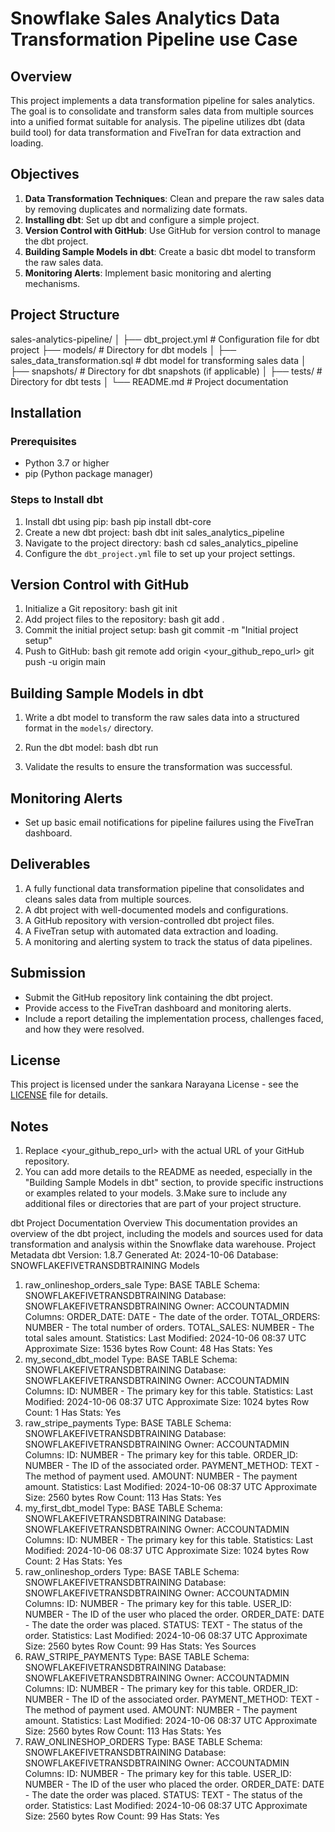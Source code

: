 # Snowflake Sales Analytics Data Transformation Pipeline use Case

## Overview
This project implements a data transformation pipeline for sales analytics. The goal is to consolidate and transform sales data from multiple sources into a unified format suitable for analysis. The pipeline utilizes dbt (data build tool) for data transformation and FiveTran for data extraction and loading.

## Objectives
1. **Data Transformation Techniques**: Clean and prepare the raw sales data by removing duplicates and normalizing date formats.
2. **Installing dbt**: Set up dbt and configure a simple project.
3. **Version Control with GitHub**: Use GitHub for version control to manage the dbt project.
4. **Building Sample Models in dbt**: Create a basic dbt model to transform the raw sales data.
5. **Monitoring Alerts**: Implement basic monitoring and alerting mechanisms.

## Project Structure
sales-analytics-pipeline/
│
├── dbt_project.yml          # Configuration file for dbt project
├── models/                  # Directory for dbt models
│   ├── sales_data_transformation.sql  # dbt model for transforming sales data
│
├── snapshots/               # Directory for dbt snapshots (if applicable)
│
├── tests/                   # Directory for dbt tests
│
└── README.md                # Project documentation
## Installation

### Prerequisites
- Python 3.7 or higher
- pip (Python package manager)

### Steps to Install dbt
1. Install dbt using pip:
bash
pip install dbt-core
2. Create a new dbt project:
bash
dbt init sales_analytics_pipeline
3. Navigate to the project directory:
bash
cd sales_analytics_pipeline
4. Configure the `dbt_project.yml` file to set up your project settings.

## Version Control with GitHub
1. Initialize a Git repository:
bash
git init
2. Add project files to the repository:
bash
git add .
3. Commit the initial project setup:
bash
git commit -m "Initial project setup"
4. Push to GitHub:
bash
git remote add origin <your_github_repo_url>
git push -u origin main
## Building Sample Models in dbt
1. Write a dbt model to transform the raw sales data into a structured format in the `models/` directory.

2. Run the dbt model:
bash
dbt run
3. Validate the results to ensure the transformation was successful.

## Monitoring Alerts
- Set up basic email notifications for pipeline failures using the FiveTran dashboard.

## Deliverables
1. A fully functional data transformation pipeline that consolidates and cleans sales data from multiple sources.
2. A dbt project with well-documented models and configurations.
3. A GitHub repository with version-controlled dbt project files.
4. A FiveTran setup with automated data extraction and loading.
5. A monitoring and alerting system to track the status of data pipelines.

## Submission
- Submit the GitHub repository link containing the dbt project.
- Provide access to the FiveTran dashboard and monitoring alerts.
- Include a report detailing the implementation process, challenges faced, and how they were resolved.

## License
This project is licensed under the sankara Narayana License - see the [LICENSE](LICENSE) file for details.
## Notes
1. Replace <your_github_repo_url> with the actual URL of your GitHub repository.
2. You can add more details to the README as needed, especially in the "Building Sample Models in dbt" section, to provide specific instructions or examples related to your models.
3.Make sure to include any additional files or directories that are part of your project structure.

dbt Project Documentation
Overview
This documentation provides an overview of the dbt project, including the models and sources used for data transformation and analysis within the Snowflake data warehouse.
Project Metadata
dbt Version: 1.8.7
Generated At: 2024-10-06
Database: SNOWFLAKEFIVETRANSDBTRAINING
Models
1. raw_onlineshop_orders_sale
Type: BASE TABLE
Schema: SNOWFLAKEFIVETRANSDBTRAINING
Database: SNOWFLAKEFIVETRANSDBTRAINING
Owner: ACCOUNTADMIN
Columns:
ORDER_DATE: DATE - The date of the order.
TOTAL_ORDERS: NUMBER - The total number of orders.
TOTAL_SALES: NUMBER - The total sales amount.
Statistics:
Last Modified: 2024-10-06 08:37 UTC
Approximate Size: 1536 bytes
Row Count: 48
Has Stats: Yes
2. my_second_dbt_model
Type: BASE TABLE
Schema: SNOWFLAKEFIVETRANSDBTRAINING
Database: SNOWFLAKEFIVETRANSDBTRAINING
Owner: ACCOUNTADMIN
Columns:
ID: NUMBER - The primary key for this table.
Statistics:
Last Modified: 2024-10-06 08:37 UTC
Approximate Size: 1024 bytes
Row Count: 1
Has Stats: Yes
3. raw_stripe_payments
Type: BASE TABLE
Schema: SNOWFLAKEFIVETRANSDBTRAINING
Database: SNOWFLAKEFIVETRANSDBTRAINING
Owner: ACCOUNTADMIN
Columns:
ID: NUMBER - The primary key for this table.
ORDER_ID: NUMBER - The ID of the associated order.
PAYMENT_METHOD: TEXT - The method of payment used.
AMOUNT: NUMBER - The payment amount.
Statistics:
Last Modified: 2024-10-06 08:37 UTC
Approximate Size: 2560 bytes
Row Count: 113
Has Stats: Yes
4. my_first_dbt_model
Type: BASE TABLE
Schema: SNOWFLAKEFIVETRANSDBTRAINING
Database: SNOWFLAKEFIVETRANSDBTRAINING
Owner: ACCOUNTADMIN
Columns:
ID: NUMBER - The primary key for this table.
Statistics:
Last Modified: 2024-10-06 08:37 UTC
Approximate Size: 1024 bytes
Row Count: 2
Has Stats: Yes
5. raw_onlineshop_orders
Type: BASE TABLE
Schema: SNOWFLAKEFIVETRANSDBTRAINING
Database: SNOWFLAKEFIVETRANSDBTRAINING
Owner: ACCOUNTADMIN
Columns:
ID: NUMBER - The primary key for this table.
USER_ID: NUMBER - The ID of the user who placed the order.
ORDER_DATE: DATE - The date the order was placed.
STATUS: TEXT - The status of the order.
Statistics:
Last Modified: 2024-10-06 08:37 UTC
Approximate Size: 2560 bytes
Row Count: 99
Has Stats: Yes
Sources
1. RAW_STRIPE_PAYMENTS
Type: BASE TABLE
Schema: SNOWFLAKEFIVETRANSDBTRAINING
Database: SNOWFLAKEFIVETRANSDBTRAINING
Owner: ACCOUNTADMIN
Columns:
ID: NUMBER - The primary key for this table.
ORDER_ID: NUMBER - The ID of the associated order.
PAYMENT_METHOD: TEXT - The method of payment used.
AMOUNT: NUMBER - The payment amount.
Statistics:
Last Modified: 2024-10-06 08:37 UTC
Approximate Size: 2560 bytes
Row Count: 113
Has Stats: Yes
2. RAW_ONLINESHOP_ORDERS
Type: BASE TABLE
Schema: SNOWFLAKEFIVETRANSDBTRAINING
Database: SNOWFLAKEFIVETRANSDBTRAINING
Owner: ACCOUNTADMIN
Columns:
ID: NUMBER - The primary key for this table.
USER_ID: NUMBER - The ID of the user who placed the order.
ORDER_DATE: DATE - The date the order was placed.
STATUS: TEXT - The status of the order.
Statistics:
Last Modified: 2024-10-06 08:37 UTC
Approximate Size: 2560 bytes
Row Count: 99
Has Stats: Yes